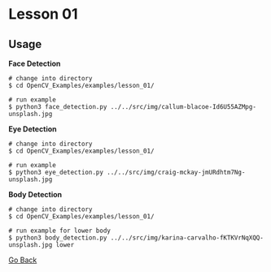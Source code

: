 # Lesson 01

## Usage

**Face Detection**

```shell
# change into directory
$ cd OpenCV_Examples/examples/lesson_01/

# run example
$ python3 face_detection.py ../../src/img/callum-blacoe-Id6U55AZMpg-unsplash.jpg
```

**Eye Detection**

```shell
# change into directory
$ cd OpenCV_Examples/examples/lesson_01/

# run example
$ python3 eye_detection.py ../../src/img/craig-mckay-jmURdhtm7Ng-unsplash.jpg
```

**Body Detection**

```shell
# change into directory
$ cd OpenCV_Examples/examples/lesson_01/

# run example for lower body
$ python3 body_detection.py ../../src/img/karina-carvalho-fKTKVrNqXQQ-unsplash.jpg lower
```

[Go Back](../../README.md)

